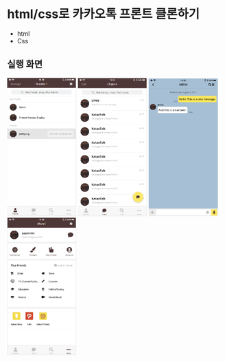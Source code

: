 html/css로 카카오톡 프론트 클론하기
==============================
* html
* Css
## 실행 화면
<img src="./my_image/index.png" width="32%" height="32%" />
<img src="./my_image/chatting.png" width="32%" height="32%" />
<img src="./my_image/chat.png" width="32%" height="32%" />
<img src="./my_image/more.png" width="32%" height="32%" />

